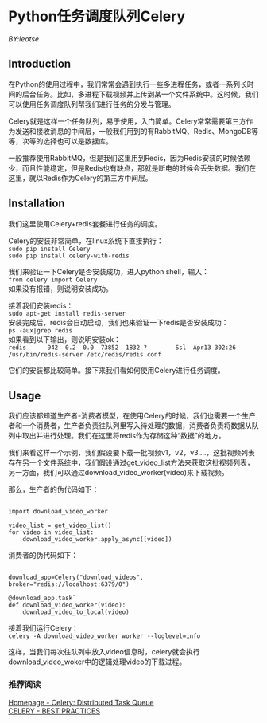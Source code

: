 # Python任务调度队列Celery
_BY:leotse_

## Introduction
在Python的使用过程中，我们常常会遇到执行一些多进程任务，或者一系列长时间的后台任务。比如，多进程下载视频并上传到某一个文件系统中。这时候，我们可以使用任务调度队列帮我们进行任务的分发与管理。

Celery就是这样一个任务队列，易于使用，入门简单。Celery常常需要第三方作为发送和接收消息的中间层，一般我们用到的有RabbitMQ、Redis、MongoDB等等，次等的选择也可以是数据库。

一般推荐使用RabbitMQ，但是我们这里用到Redis，因为Redis安装的时候依赖少，而且性能稳定，但是Redis也有缺点，那就是断电的时候会丢失数据。我们在这里，就以Redis作为Celery的第三方中间层。

## Installation
我们这里使用Celery+redis套餐进行任务的调度。  

Celery的安装非常简单，在linux系统下直接执行：  
`sudo pip install Celery`  
`sudo pip install celery-with-redis`  

我们来验证一下Celery是否安装成功，进入python shell，输入：  
`from celery import Celery`  
如果没有报错，则说明安装成功。

接着我们安装redis：  
`sudo apt-get install redis-server`  
安装完成后，redis会自动启动，我们也来验证一下redis是否安装成功：  
`ps -aux|grep redis`  
如果看到以下输出，则说明安装ok：  
`redis      942  0.2  0.0  73852  1832 ?        Ssl  Apr13 302:26 /usr/bin/redis-server /etc/redis/redis.conf`

它们的安装都比较简单。接下来我们看如何使用Celery进行任务调度。

## Usage
我们应该都知道生产者-消费者模型，在使用Celery的时候，我们也需要一个生产者和一个消费者，生产者负责往队列里写入待处理的数据，消费者负责将数据从队列中取出并进行处理。我们在这里将redis作为存储这种“数据”的地方。

我们来看这样一个示例，我们假设要下载一批视频v1，v2，v3....，这批视频列表存在另一个文件系统中，我们假设通过get_video_list方法来获取这批视频列表，另一方面，我们可以通过download_video_worker(video)来下载视频。

那么，生产者的伪代码如下：
<pre><code>  
import download_video_worker

video_list = get_video_list()
for video in video_list: 
    download_video_worker.apply_async([video])
</pre></code>

消费者的伪代码如下： 
<pre><code> 
download_app=Celery("download_videos", broker="redis://localhost:6379/0")

@download_app.task`  
def download_video_worker(video):
    download_video_to_local(video)
</pre></code>

接着我们运行Celery：  
`celery -A download_video_worker worker --loglevel=info`  

这样，当我们每次往队列中放入video信息时，celery就会执行download_video_woker中的逻辑处理video的下载过程。


### 推荐阅读
[Homepage - Celery: Distributed Task Queue](http://www.celeryproject.org/)  
[CELERY - BEST PRACTICES](https://denibertovic.com/posts/celery-best-practices/)